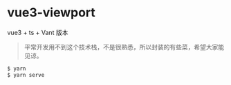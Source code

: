 # vue3-viewport

vue3 + ts + Vant 版本

> 平常开发用不到这个技术栈，不是很熟悉，所以封装的有些菜，希望大家能见谅。

```bash
$ yarn
$ yarn serve
```

